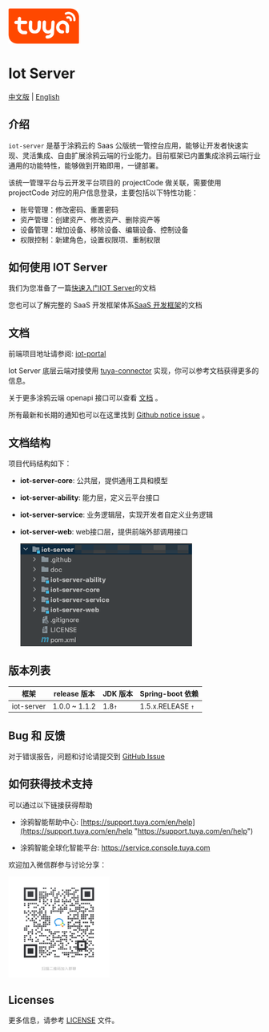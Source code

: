 
<img src="doc/images/tuya_logo.png" width="28%" height="28%" />

# Iot Server

[中文版](README_zh.md) | [English](README.md)

## 介绍
`iot-server` 是基于涂鸦云的 Saas 公版统一管控台应用，能够让开发者快速实现、灵活集成、自由扩展涂鸦云端的行业能力。目前框架已内置集成涂鸦云端行业通用的功能特性，能够做到开箱即用，一键部署。

该统一管理平台与云开发平台项目的 projectCode 做关联，需要使用 projectCode 对应的用户信息登录，主要包括以下特性功能：

* 账号管理：修改密码、重置密码
* 资产管理：创建资产、修改资产、删除资产等
* 设备管理：增加设备、移除设备、编辑设备、控制设备
* 权限控制：新建角色，设置权限项、重制权限

##  如何使用 IOT Server
  我们为您准备了一篇[快速入门IOT Server](https://developer.tuya.com/cn/docs/iot/SaaSDevelopmentFramework_backend?id=Kaqcx9hwc9i62)的文档

  您也可以了解完整的 SaaS 开发框架体系[SaaS 开发框架](https://developer.tuya.com/cn/docs/iot/SaaSDevelopmentFramework?id=Kaps8jd0mowem)的文档


## 文档

前端项目地址请参阅: [iot-portal](https://github.com/tuya/iot-portal)

Iot Server 底层云端对接使用 [tuya-connector](https://github.com/tuya/tuya-connector/tree/f62deb6c4738d7e80868268b29379c647798ed9c) 实现，你可以参考文档获得更多的信息。

关于更多涂鸦云端 openapi 接口可以查看 [文档](https://developer.tuya.com/cn/docs/iot/api-reference?id=Ka7qb7vhber64) 。

所有最新和长期的通知也可以在这里找到 [Github notice issue](https://github.com/tuya/iot-server/issues) 。


## 文档结构

项目代码结构如下：

* **iot-server-core**: 公共层，提供通用工具和模型
* **iot-server-ability**: 能力层，定义云平台接口
* **iot-server-service**: 业务逻辑层，实现开发者自定义业务逻辑
* **iot-server-web**: web接口层，提供前端外部调用接口


  ![config](doc/images/code-structure.png)

## 版本列表

| 框架 | release 版本 | JDK 版本 | Spring-boot 依赖 | 
| -------------- | ------------- |------------- |------------- |
| iot-server| 1.0.0 ~ 1.1.2 | 1.8`↑` |  1.5.x.RELEASE `↑` |

## Bug 和 反馈
对于错误报告，问题和讨论请提交到 [GitHub Issue](https://github.com/tuya/iot-server/issues)

## 如何获得技术支持

可以通过以下链接获得帮助

* 涂鸦智能帮助中心: [https://support.tuya.com/en/help](https://support.tuya.com/en/help "https://support.tuya.com/en/help")

* 涂鸦智能全球化智能平台: [https://service.console.tuya.com ](https://service.console.tuya.com  "https://service.console.tuya.com ")

欢迎加入微信群参与讨论分享：

<img src="doc/images/discussion-group.png" width="40%" height="40%" />

## Licenses

更多信息，请参考 [LICENSE](LICENSE)  文件。